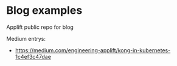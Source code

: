 # Blog examples
Applift public repo for blog

Medium entrys:
* https://medium.com/engineering-applift/kong-in-kubernetes-1c4ef3c47dae
